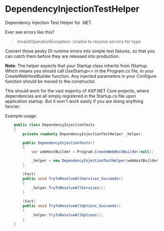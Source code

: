 # DependencyInjectionTestHelper
Dependency Injection Test Helper for .NET.

Ever see errors like this?

>InvalidOperationException: Unable to resolve service for type

Convert those pesky DI runtime errors into simple test failures, so that you can catch them before they are released into production. 

**Note**: The helper expects that your Startup class inherits from IStartup. Which means you should call UseStartup<> in the Program.cs file, in your CreateWebHostBuilder function. Any injected parameters in your Configure function should be moved to the constructor.

This should work for the vast majority of ASP.NET Core projects, where dependencies are all simply registered in the Startup.cs file upon application startup. But it won't work easily if you are doing anything fancier.

Example usage:

```csharp
    public class DependencyInjectionTests
    {
        private readonly DependencyInjectionTestHelper _helper;

        public DependencyInjectionTests()
        {
            var webHostBuilder = Program.CreateWebHostBuilder(null);

            _helper = new DependencyInjectionTestHelper(webHostBuilder);
        }

        [Fact]
        public void TryToResolveAllServices_Succeeds()
        {
            _helper.TryToResolveAllServices();
        }
        
        [Fact]
        public void TryToResolveAllOptions_Succeeds()
        {
            _helper.TryToResolveAllOptions();
        }
    }
```

